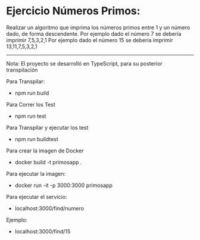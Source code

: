 # Ejercicio Números Primos:
Realizar un algoritmo que imprima los números primos entre 1 y  un número dado, de forma descendente.
Por ejemplo dado el número 7     se debería imprimir   7,5,3,2,1
Por ejemplo dado el número 15     se debería imprimir   13,11,7,5,3,2,1

--------------------------------------------------------------------------------
Nota:
El proyecto se desarrolló en TypeScript, para su posterior transpilación

Para Transpilar:
- npm run build

Para Correr los Test
- npm run test

Para Transpilar y ejecutar los test
- npm run buildtest

Para crear la imagen de Docker
- docker build -t primosapp .

Para ejecutar la imagen:
- docker run -it -p 3000:3000 primosapp

Para ejecutar el servicio:
- localhost:3000/find/numero

Ejemplo:
- localhost:3000/find/15
